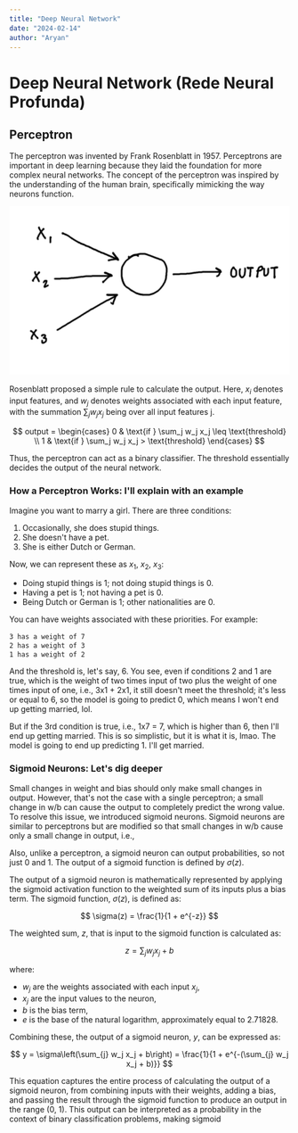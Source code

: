 ```yaml
---
title: "Deep Neural Network"
date: "2024-02-14"
author: "Aryan"
---
```


# Deep Neural Network (Rede Neural Profunda)

## Perceptron

The perceptron was invented by Frank Rosenblatt in 1957. Perceptrons are important in deep learning because they laid the foundation for more complex neural networks. The concept of the perceptron was inspired by the understanding of the human brain, specifically mimicking the way neurons function.

![perceptron](/deep-learning/perceptron.png)

Rosenblatt proposed a simple rule to calculate the output. Here, $x_i$ denotes input features, and $w_j$ denotes weights associated with each input feature, with the summation $\sum_j w_jx_j$ being over all input features j.


$$
output = 
\begin{cases} 
0 & \text{if } \sum_j w_j x_j \leq \text{threshold} \\
1 & \text{if } \sum_j w_j x_j > \text{threshold}
\end{cases}
$$

Thus, the perceptron can act as a binary classifier. The threshold essentially decides the output of the neural network.

### How a Perceptron Works: I'll explain with an example

Imagine you want to marry a girl. There are three conditions:

1. Occasionally, she does stupid things.
2. She doesn't have a pet.
3. She is either Dutch or German.

Now, we can represent these as $x_1$, $x_2$, $x_3$:

- Doing stupid things is 1; not doing stupid things is 0.
- Having a pet is 1; not having a pet is 0.
- Being Dutch or German is 1; other nationalities are 0.

You can have weights associated with these priorities. For example:

```
3 has a weight of 7
2 has a weight of 3
1 has a weight of 2
```


And the threshold is, let's say, 6. You see, even if conditions 2 and 1 are true, which is the weight of two times input of two plus the weight of one times input of one, i.e., 3x1 + 2x1, it still doesn't meet the threshold; it's less or equal to 6, so the model is going to predict 0, which means I won't end up getting married, lol.

But if the 3rd condition is true, i.e., 1x7 = 7, which is higher than 6, then I'll end up getting married. This is so simplistic, but it is what it is, lmao. The model is going to end up predicting 1. I'll get married.

### Sigmoid Neurons: Let's dig deeper

Small changes in weight and bias should only make small changes in output. However, that's not the case with a single perceptron; a small change in w/b can cause the output to completely predict the wrong value. To resolve this issue, we introduced sigmoid neurons. Sigmoid neurons are similar to perceptrons but are modified so that small changes in w/b cause only a small change in output, i.e.,

Also, unlike a perceptron, a sigmoid neuron can output probabilities, so not just 0 and 1. The output of a sigmoid function is defined by $\sigma(z)$.

The output of a sigmoid neuron is mathematically represented by applying the sigmoid activation function to the weighted sum of its inputs plus a bias term. The sigmoid function, $\sigma(z)$, is defined as:

$$ \sigma(z) = \frac{1}{1 + e^{-z}} $$

The weighted sum, $z$, that is input to the sigmoid function is calculated as:

$$ z = \sum_{j} w_j x_j + b $$

where:
- $w_j$ are the weights associated with each input $x_j$,
- $x_j$ are the input values to the neuron,
- $b$ is the bias term,
- $e$ is the base of the natural logarithm, approximately equal to 2.71828.

Combining these, the output of a sigmoid neuron, $y$, can be expressed as:

$$ y = \sigma\left(\sum_{j} w_j x_j + b\right) = \frac{1}{1 + e^{-(\sum_{j} w_j x_j + b)}} $$

This equation captures the entire process of calculating the output of a sigmoid neuron, from combining inputs with their weights, adding a bias, and passing the result through the sigmoid function to produce an output in the range (0, 1). This output can be interpreted as a probability in the context of binary classification problems, making sigmoid
